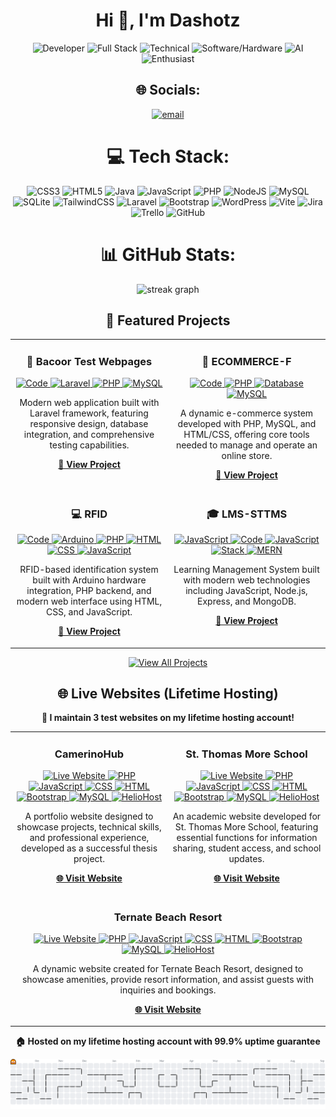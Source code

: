 <h1 align="center">Hi 👋, I'm Dashotz</h1>

<div align="center">

![Developer](https://img.shields.io/badge/Developer-000000?style=for-the-badge&logo=github&logoColor=white) ![Full Stack](https://img.shields.io/badge/Full%20Stack-FF2D20?style=for-the-badge&logo=laravel&logoColor=white) ![Technical](https://img.shields.io/badge/Technical-007ACC?style=for-the-badge&logo=visual-studio-code&logoColor=white) ![Software/Hardware](https://img.shields.io/badge/Software%2FHardware-FF6B6B?style=for-the-badge&logo=visual-studio&logoColor=white&labelColor=00D4AA) ![AI](https://img.shields.io/badge/AI-007ACC?style=for-the-badge&logo=openai&logoColor=white) ![Enthusiast](https://img.shields.io/badge/Enthusiast-FFD700?style=for-the-badge&logo=fire&logoColor=black)

## 🌐 Socials:
[![email](https://img.shields.io/badge/Email-D14836?logo=gmail&logoColor=white)](mailto:dashotz14@gmail.com) 

# 💻 Tech Stack:
![CSS3](https://img.shields.io/badge/css3-%231572B6.svg?style=for-the-badge&logo=css3&logoColor=white) ![HTML5](https://img.shields.io/badge/html5-%23E34F26.svg?style=for-the-badge&logo=html5&logoColor=white) ![Java](https://img.shields.io/badge/java-%23ED8B00.svg?style=for-the-badge&logo=openjdk&logoColor=white) ![JavaScript](https://img.shields.io/badge/javascript-%23323330.svg?style=for-the-badge&logo=javascript&logoColor=%23F7DF1E) ![PHP](https://img.shields.io/badge/php-%23777BB4.svg?style=for-the-badge&logo=php&logoColor=white) ![NodeJS](https://img.shields.io/badge/node.js-6DA55F?style=for-the-badge&logo=node.js&logoColor=white) ![MySQL](https://img.shields.io/badge/mysql-4479A1.svg?style=for-the-badge&logo=mysql&logoColor=white) ![SQLite](https://img.shields.io/badge/sqlite-%2307405e.svg?style=for-the-badge&logo=sqlite&logoColor=white) ![TailwindCSS](https://img.shields.io/badge/tailwindcss-%2338B2AC.svg?style=for-the-badge&logo=tailwind-css&logoColor=white)  ![Laravel](https://img.shields.io/badge/laravel-%23FF2D20.svg?style=for-the-badge&logo=laravel&logoColor=white) ![Bootstrap](https://img.shields.io/badge/bootstrap-%238511FA.svg?style=for-the-badge&logo=bootstrap&logoColor=white) ![WordPress](https://img.shields.io/badge/WordPress-%23117AC9.svg?style=for-the-badge&logo=WordPress&logoColor=white) ![Vite](https://img.shields.io/badge/vite-%23646CFF.svg?style=for-the-badge&logo=vite&logoColor=white) ![Jira](https://img.shields.io/badge/jira-%230A0FFF.svg?style=for-the-badge&logo=jira&logoColor=white) ![Trello](https://img.shields.io/badge/Trello-%23026AA7.svg?style=for-the-badge&logo=Trello&logoColor=white) ![GitHub](https://img.shields.io/badge/github-%23121011.svg?style=for-the-badge&logo=github&logoColor=white)
# 📊 GitHub Stats:
<div align="center">
  <img src="https://streak-stats.demolab.com?user=Dashotz&locale=en&mode=daily&theme=dracula&hide_border=false&border_radius=5&order=3" height="150" alt="streak graph"  />
</div>


## 🚀 Featured Projects

<table>
  <tr>
    <td width="50%" valign="top">
             <h3 align="center">🎯 Bacoor Test Webpages</h3>
       <p align="center">
         <a href="https://github.com/Dashotz/bacoor">
           <img src="https://img.shields.io/badge/📝%20Code-6c757d?style=for-the-badge" alt="Code" />
         </a>
         <a href="https://github.com/Dashotz/bacoor">
           <img src="https://img.shields.io/badge/🔥%20Laravel-FF2D20?style=for-the-badge&logo=laravel&logoColor=white" alt="Laravel" />
         </a>
         <a href="https://github.com/Dashotz/bacoor">
           <img src="https://img.shields.io/badge/🐘%20PHP-777bb4?style=for-the-badge&logo=php&logoColor=white" alt="PHP" />
         </a>
         <a href="https://github.com/Dashotz/bacoor">
           <img src="https://img.shields.io/badge/🗄️%20MySQL-4479a1?style=for-the-badge&logo=mysql&logoColor=white" alt="MySQL" />
         </a>
       </p>
       <p align="center">
         Modern web application built with Laravel framework, featuring responsive design, database integration, and comprehensive testing capabilities.
       </p>
       <p align="center" style="margin-top: auto;">
         <a href="https://github.com/Dashotz/bacoor">
           <b>📁 View Project</b>
         </a>
       </p>
    </td>
    <td width="50%" valign="top">
      <h3 align="center">🛒 ECOMMERCE-F</h3>
      <p align="center">
        <a href="https://github.com/Dashotz/ecommerce-f">
          <img src="https://img.shields.io/badge/📝%20Code-6c757d?style=for-the-badge" alt="Code" />
        </a>
        <a href="https://github.com/Dashotz/ecommerce-f">
          <img src="https://img.shields.io/badge/🐘%20PHP-777bb4?style=for-the-badge&logo=php&logoColor=white" alt="PHP" />
        </a>
        <a href="https://github.com/Dashotz/ecommerce-f">
          <img src="https://img.shields.io/badge/🗄️%20DB-17a2b8?style=for-the-badge" alt="Database" />
        </a>
        <a href="https://github.com/Dashotz/ecommerce-f">
          <img src="https://img.shields.io/badge/🐬%20MySQL-4479a1?style=for-the-badge&logo=mysql&logoColor=white" alt="MySQL" />
        </a>
      </p>
             <p align="center">
         A dynamic e-commerce system developed with PHP, MySQL, and HTML/CSS, offering core tools needed to manage and operate an online store.
       </p>
       <p align="center" style="margin-top: auto;">
          <a href="https://github.com/Dashotz/ecommerce-f">
           <b>📁 View Project</b>
         </a>
       </p>
    </td>
  </tr>
  <tr>
    <td width="50%" valign="top">
             <h3 align="center">💻 RFID</h3>
       <p align="center">
         <a href="https://github.com/Dashotz/rfid">
           <img src="https://img.shields.io/badge/📝%20Code-6c757d?style=for-the-badge" alt="Code" />
         </a>
         <a href="https://github.com/Dashotz/rfid">
           <img src="https://img.shields.io/badge/🔌%20Arduino-00979D?style=for-the-badge&logo=arduino&logoColor=white" alt="Arduino" />
         </a>
         <a href="https://github.com/Dashotz/rfid">
           <img src="https://img.shields.io/badge/🐘%20PHP-777bb4?style=for-the-badge&logo=php&logoColor=white" alt="PHP" />
         </a>
         <a href="https://github.com/Dashotz/rfid">
           <img src="https://img.shields.io/badge/🌐%20HTML-E34F26?style=for-the-badge&logo=html5&logoColor=white" alt="HTML" />
         </a>
         <a href="https://github.com/Dashotz/rfid">
           <img src="https://img.shields.io/badge/🎨%20CSS-1572B6?style=for-the-badge&logo=css3&logoColor=white" alt="CSS" />
         </a>
         <a href="https://github.com/Dashotz/rfid">
           <img src="https://img.shields.io/badge/☕%20JavaScript-F7DF1E?style=for-the-badge&logo=javascript&logoColor=black" alt="JavaScript" />
         </a>
       </p>
       <p align="center">
         RFID-based identification system built with Arduino hardware integration, PHP backend, and modern web interface using HTML, CSS, and JavaScript.
       </p>
       <p align="center" style="margin-top: auto;">
         <a href="https://github.com/Dashotz/rfid">
           <b>📁 View Project</b>
         </a>
       </p>
    </td>
    <td width="50%" valign="top">
      <h3 align="center">🎓 LMS-STTMS</h3>
      <p align="center">
        <a href="https://github.com/Dashotz/lms-sttms">
          <img src="https://img.shields.io/badge/☕%20JS-f7df1e?style=for-the-badge&logo=javascript&logoColor=black" alt="JavaScript" />
        </a>
        <a href="https://github.com/Dashotz/lms-sttms">
          <img src="https://img.shields.io/badge/📝%20Code-6c757d?style=for-the-badge" alt="Code" />
        </a>
        <a href="https://github.com/Dashotz/lms-sttms">
          <img src="https://img.shields.io/badge/🟨%20JavaScript-f7df1e?style=for-the-badge&logo=javascript&logoColor=black" alt="JavaScript" />
        </a>
        <a href="https://github.com/Dashotz/lms-sttms">
          <img src="https://img.shields.io/badge/💎%20Stack-e83e8c?style=for-the-badge" alt="Stack" />
        </a>
        <a href="https://github.com/Dashotz/lms-sttms">
          <img src="https://img.shields.io/badge/⚡%20MERN-00d4aa?style=for-the-badge" alt="MERN" />
        </a>
      </p>
             <p align="center">
         Learning Management System built with modern web technologies including JavaScript, Node.js, Express, and MongoDB.
       </p>
                       <p align="center" style="margin-top: auto;">
          <a href="https://github.com/Dashotz/lms-sttms">
            <b>📁 View Project</b>
          </a>
        </p>
    </td>
  </tr>
</table>

<p align="center"> 
  <a href="https://github.com/Dashotz">
    <img src="https://img.shields.io/badge/👀%20VIEW%20ALL%20PROJECTS-007bff?style=for-the-badge" alt="View All Projects" />
  </a>
</p>

## 🌐 Live Websites (Lifetime Hosting)

<div align="center">
  <p><strong>🚀 I maintain 3 test websites on my lifetime hosting account!</strong></p>
</div>

<table>
  <tr>
    <td width="50%" valign="top">
             <h3 align="center">CamerinoHub</h3>
       <p align="center">
                   <a href="https://camerinohub.helioho.st">
            <img src="https://img.shields.io/badge/🌐%20Live%20Website-00d4aa?style=for-the-badge" alt="Live Website" />
          </a>
          <a href="https://camerinohub.helioho.st">
            <img src="https://img.shields.io/badge/🐘%20PHP-777bb4?style=for-the-badge&logo=php&logoColor=white" alt="PHP" />
          </a>
          <a href="https://camerinohub.helioho.st">
            <img src="https://img.shields.io/badge/☕%20JavaScript-F7DF1E?style=for-the-badge&logo=javascript&logoColor=black" alt="JavaScript" />
          </a>
          <a href="https://camerinohub.helioho.st">
            <img src="https://img.shields.io/badge/🎨%20CSS-1572B6?style=for-the-badge&logo=css3&logoColor=white" alt="CSS" />
          </a>
          <a href="https://camerinohub.helioho.st">
            <img src="https://img.shields.io/badge/🌐%20HTML-E34F26?style=for-the-badge&logo=html5&logoColor=white" alt="HTML" />
          </a>
          <a href="https://camerinohub.helioho.st">
            <img src="https://img.shields.io/badge/📱%20Bootstrap-8511FA?style=for-the-badge&logo=bootstrap&logoColor=white" alt="Bootstrap" />
          </a>
          <a href="https://camerinohub.helioho.st">
            <img src="https://img.shields.io/badge/🗄️%20MySQL-4479a1?style=for-the-badge&logo=mysql&logoColor=white" alt="MySQL" />
          </a>
          <a href="https://camerinohub.helioho.st">
            <img src="https://img.shields.io/badge/🚀%20HelioHost-FF6B35?style=for-the-badge" alt="HelioHost" />
          </a>
        </p>
        <p align="center">
          A portfolio website designed to showcase projects, technical skills, and professional experience, developed as a successful thesis project.
        </p>
        <p align="center">
          <a href="https://camerinohub.helioho.st">
            <b>🌐 Visit Website</b>
          </a>
        </p>
    </td>
    <td width="50%" valign="top">
                           <h3 align="center">St. Thomas More School</h3>
       <p align="center">
                   <a href="https://stthomasmore.helioho.st">
            <img src="https://img.shields.io/badge/🌐%20Live%20Website-00d4aa?style=for-the-badge" alt="Live Website" />
          </a>
          <a href="https://stthomasmore.helioho.st">
            <img src="https://img.shields.io/badge/🐘%20PHP-777bb4?style=for-the-badge&logo=php&logoColor=white" alt="PHP" />
          </a>
          <a href="https://stthomasmore.helioho.st">
            <img src="https://img.shields.io/badge/☕%20JavaScript-F7DF1E?style=for-the-badge&logo=javascript&logoColor=black" alt="JavaScript" />
          </a>
          <a href="https://stthomasmore.helioho.st">
            <img src="https://img.shields.io/badge/🎨%20CSS-1572B6?style=for-the-badge&logo=css3&logoColor=white" alt="CSS" />
          </a>
          <a href="https://stthomasmore.helioho.st">
            <img src="https://img.shields.io/badge/🌐%20HTML-E34F26?style=for-the-badge&logo=html5&logoColor=white" alt="HTML" />
          </a>
          <a href="https://stthomasmore.helioho.st">
            <img src="https://img.shields.io/badge/📱%20Bootstrap-8511FA?style=for-the-badge&logo=bootstrap&logoColor=white" alt="Bootstrap" />
          </a>
          <a href="https://stthomasmore.helioho.st">
            <img src="https://img.shields.io/badge/🗄️%20MySQL-4479a1?style=for-the-badge&logo=mysql&logoColor=white" alt="MySQL" />
          </a>
          <a href="https://stthomasmore.helioho.st">
            <img src="https://img.shields.io/badge/🚀%20HelioHost-FF6B35?style=for-the-badge" alt="HelioHost" />
          </a>
        </p>
        <p align="center">
          An academic website developed for St. Thomas More School, featuring essential functions for information sharing, student access, and school updates.
        </p>
        <p align="center">
          <a href="https://stthomasmore.helioho.st">
            <b>🌐 Visit Website</b>
          </a>
        </p>
    </td>
  </tr>
        <tr>
     <td colspan="2" align="center">
       <h3 align="center">Ternate Beach Resort</h3>
       <p align="center">
         <a href="https://ternatebeachresort.helioho.st">
           <img src="https://img.shields.io/badge/🌐%20Live%20Website-00d4aa?style=for-the-badge" alt="Live Website" />
         </a>
         <a href="https://ternatebeachresort.helioho.st">
           <img src="https://img.shields.io/badge/🐘%20PHP-777bb4?style=for-the-badge&logo=php&logoColor=white" alt="PHP" />
         </a>
         <a href="https://ternatebeachresort.helioho.st">
           <img src="https://img.shields.io/badge/☕%20JavaScript-F7DF1E?style=for-the-badge&logo=javascript&logoColor=black" alt="JavaScript" />
         </a>
         <a href="https://ternatebeachresort.helioho.st">
           <img src="https://img.shields.io/badge/🎨%20CSS-1572B6?style=for-the-badge&logo=css3&logoColor=white" alt="CSS" />
         </a>
         <a href="https://ternatebeachresort.helioho.st">
           <img src="https://img.shields.io/badge/🌐%20HTML-E34F26?style=for-the-badge&logo=html5&logoColor=white" alt="HTML" />
         </a>
         <a href="https://ternatebeachresort.helioho.st">
           <img src="https://img.shields.io/badge/📱%20Bootstrap-8511FA?style=for-the-badge&logo=bootstrap&logoColor=white" alt="Bootstrap" />
         </a>
         <a href="https://ternatebeachresort.helioho.st">
           <img src="https://img.shields.io/badge/🗄️%20MySQL-4479a1?style=for-the-badge&logo=mysql&logoColor=white" alt="MySQL" />
         </a>
         <a href="https://ternatebeachresort.helioho.st">
           <img src="https://img.shields.io/badge/🚀%20HelioHost-FF6B35?style=for-the-badge" alt="HelioHost" />
         </a>
       </p>
       <p align="center">
         A dynamic website created for Ternate Beach Resort, designed to showcase amenities, provide resort information, and assist guests with inquiries and bookings.
       </p>
       <p align="center">
         <a href="https://ternatebeachresort.helioho.st">
           <b>🌐 Visit Website</b>
         </a>
       </p>
     </td>
   </tr>
</table>

<div align="center">
  <p><strong>🏠 Hosted on my lifetime hosting account with 99.9% uptime guarantee</strong></p>
</div>

<picture>
  <source media="(prefers-color-scheme: dark)" srcset="https://raw.githubusercontent.com/Dashotz/Dashotz/output/pacman-contribution-graph-dark.svg">
  <source media="(prefers-color-scheme: light)" srcset="https://raw.githubusercontent.com/Dashotz/Dashotz/output/pacman-contribution-graph.svg">
  <img alt="pacman contribution graph" src="https://raw.githubusercontent.com/Dashotz/Dashotz/output/pacman-contribution-graph.svg">
</picture>













